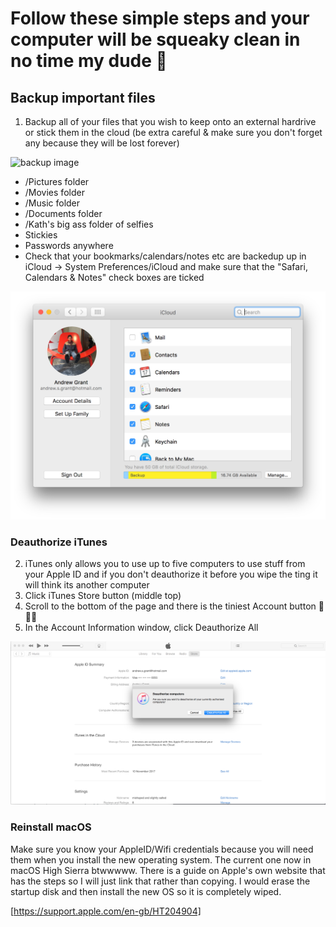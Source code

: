 # Follow these simple steps and your computer will be squeaky clean in no time my dude 🤙

## Backup important files
1. Backup all of your files that you wish to keep onto an external hardrive or stick them in the cloud (be extra careful & make sure you don't forget any because they will be lost forever)

![backup image](images/backup.png)

 * /Pictures folder
 * /Movies folder
 * /Music folder
 * /Documents folder
 * /Kath's big ass folder of selfies
 * Stickies
 * Passwords anywhere
 * Check that your bookmarks/calendars/notes etc are backedup up in iCloud -> System Preferences/iCloud and make sure that the "Safari, Calendars & Notes" check boxes are ticked
 
 ![iCloud](images/iCloud.png)
 


### Deauthorize iTunes
2. iTunes only allows you to use up to five computers to use stuff from your Apple ID and if you don't deauthorize it before you wipe the ting it will think its another computer
  1. Click iTunes Store button (middle top)
  2. Scroll to the bottom of the page and there is the tiniest Account button 🔎🔎🔎
  3. In the Account Information window, click Deauthorize All

![itunes deauthorize](images/itunesDeauth.png)



### Reinstall macOS
Make sure you know your AppleID/Wifi credentials because you will need them when you install the new operating system. The current one now in macOS High Sierra btwwwww. There is a guide on Apple's own website that has the steps so I will just link that rather than copying. I would erase the startup disk and then install the new OS so it is completely wiped.

[https://support.apple.com/en-gb/HT204904]

